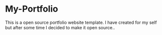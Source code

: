# My-Portfolio
This is a open source portfolio website template. I have created for my self but after some time I decided to make it open source..
